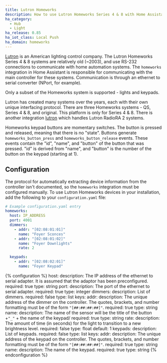 ```yaml
---
title: Lutron Homeworks
description: How to use Lutron Homeworks Series 4 & 8 with Home Assistant.
ha_category:
  - Hub
  - Light
ha_release: 0.85
ha_iot_class: Local Push
ha_domain: homeworks
---
```


[Lutron](http://www.lutron.com/) is an American lighting control company. The Lutron Homeworks Series 4 & 8 systems are relatively old (~2003), and use RS-232 connections to communicate with home automation systems.  The `homeworks` integration in Home Assistant is responsible for communicating with the main controller for these systems.  Communication is through an ethernet to serial converter (NPort, for example).

Only a subset of the Homeworks system is supported - lights and keypads.

Lutron has created many systems over the years, each with their own unique interfacing protocol.  There are three Homeworks systems - QS, Series 4 & 8, and original.  This platform is only for Series 4 & 8.  There is another integration [lutron](/integrations/lutron/) which handles Lutron RadioRA 2 systems.

Homeworks keypad buttons are momentary switches.  The button is pressed and released, meaning that there is no "state".  Buttons generate `homeworks_button_press` and `homeworks_button_release` events.  These events contain the "id", "name", and "button" of the button that was pressed.  "id" is derived from "name", and "button" is the number of the button on the keypad (starting at 1).

## Configuration

The protocol for automatically extracting device information from the controller isn't documented, so the `homeworks` integration must be configured manually. To use Lutron Homeworks devices in your installation, add the following to your `configuration.yaml` file:

``` yaml
# Example configuration.yaml entry
homeworks:
  host: IP_ADDRESS
  port: 4001
  dimmers:
    - addr: "[02:08:01:01]"
      name: "Foyer Sconces"
    - addr: "[02:08:01:02]"
      name: "Foyer Downlights"
      rate: 2

  keypads:
    - addr: "[02:08:02:01]"
      name: "Foyer Keypad"
```

{% configuration %}
host:
  description: The IP address of the ethernet to serial adapter.  It is assumed that the adaptor has been preconfigured.
  required: true
  type: string
port:
  description: The port of the ethernet to serial adapter.
  required: true
  type: integer
dimmers:
  description: List of dimmers.
  required: false
  type: list
  keys:
    addr:
      description: The unique address of the dimmer on the controller. The quotes, brackets, and number formatting must be of the form `"[##:##:##:##]"`.
      required: true
      type: string
    name:
      description: The name of the sensor will be the title of the button +`"_"` + the name of the keypad/
      required: true
      type: string
    rate:
      description: The amount of time (in seconds) for the light to transition to a new brightness level.
      required: false
      type: float
      default: 1
keypads:
  description: List of keypads.
  required: false
  type: list
  keys:
    addr:
      description: The unique address of the keypad on the controller. The quotes, brackets, and number formatting must be of the form `"[##:##:##:##]"`.
      required: true
      type: string
    name:
      description: The name of the keypad.
      required: true
      type: string
{% endconfiguration %}
